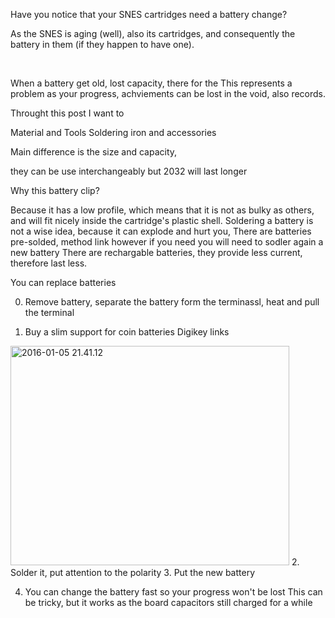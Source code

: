 Have you notice that your SNES cartridges need a battery change?

As the SNES is aging (well), also its cartridges, and consequently the battery in them (if they happen to have one).

&nbsp;

When a battery get old, lost capacity, there for the This represents a problem as your progress, achviements can be lost in the void,
also records.

Throught this post I want to

Material and Tools
Soldering iron and accessories

Main difference is the size and capacity,

they can be use interchangeably but 2032 will last longer

Why this battery clip?

Because it has a low profile, which means that it is not as bulky as others, and will fit nicely inside the cartridge's plastic shell.
Soldering a battery is not a wise idea, because it can explode and hurt you, There are batteries pre-solded, method link however if you need you will need to sodler again a new battery
There are rechargable batteries, they provide less current, therefore last less.

You can replace batteries

0. Remove battery, separate the battery form the terminassl, heat and pull the terminal

1. Buy a slim support for coin batteries
Digikey links

<a href="http://www.castoriscausa.com/wp-content/uploads/2016/01/2016-01-05-21.41.12-e1453850444117.jpg" rel="attachment wp-att-44"><img class="wp-image-44 aligncenter" src="http://www.castoriscausa.com/wp-content/uploads/2016/01/2016-01-05-21.41.12-e1453850444117-300x225.jpg" alt="2016-01-05 21.41.12" width="446" height="351" /></a>
2. Solder it, put attention to the polarity
3. Put the new battery

4. You can change the battery fast so your progress won't be lost
This can be tricky, but it works as the board capacitors still charged for a while

&nbsp;